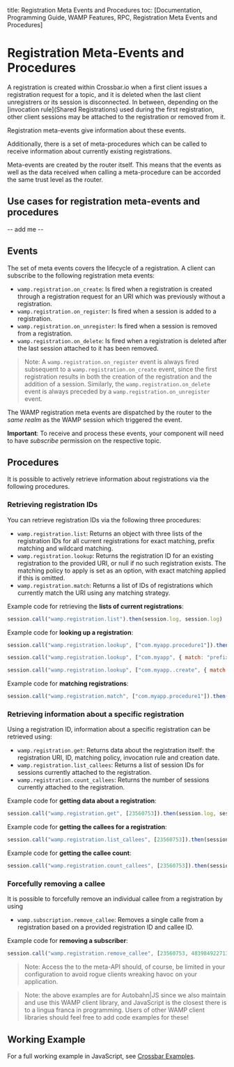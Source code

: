 title: Registration Meta Events and Procedures
toc: [Documentation, Programming Guide, WAMP Features, RPC, Registration Meta Events
    and Procedures]

# Registration Meta-Events and Procedures

A registration is created within Crossbar.io when a first client issues a registration request for a topic, and it is deleted when the last client unregistrers or its session is disconnected. In between, depending on the [invocation rule](Shared Registrations) used during the first registration, other client sessions may be attached to the registration or removed from it.

Registration meta-events give information about these events.

Additionally, there is a set of meta-procedures which can be called to receive information about currently existing registrations.

Meta-events are created by the router itself. This means that the events as well as the data received when calling a meta-procedure can be accorded the same trust level as the router.

## Use cases for registration meta-events and procedures

-- add me --

## Events

The set of meta events covers the lifecycle of a registration. A client can subscribe to the following registration meta events:

* `wamp.registration.on_create`: Is fired when a registration is created through a registration request for an URI which was previously without a registration.
* `wamp.registration.on_register`: Is fired when a session is added to a registration.
* `wamp.registration.on_unregister`: Is fired when a session is removed from a registration.
* `wamp.registration.on_delete`: Is fired when a registration is deleted after the last session attached to it has been removed.

> Note: A `wamp.registration.on_register` event is always fired subsequent to a `wamp.registration.on_create` event, since the first registration results in both the creation of the registration and the addition of a session. Similarly, the `wamp.registration.on_delete` event is always preceded by a `wamp.registration.on_unregister` event.

The WAMP registration meta events are dispatched by the router to the *same realm* as the WAMP session which triggered the event.

**Important**: To receive and process these events, your component will need to have *subscribe* permission on the respective topic.

## Procedures

It is possible to actively retrieve information about registrations via the following procedures.

### Retrieving registration IDs

You can retrieve registration IDs via the following three procedures:

* `wamp.registration.list`: Returns an object with three lists of the registration IDs for all current registrations for exact matching, prefix matching and wildcard matching.
* `wamp.registration.lookup`: Returns the registration ID for an existing registration to the provided URI, or null if no such registration exists. The matching policy to apply is set as an option, with exact matching applied if this is omitted.
* `wamp.registration.match`: Returns a list of IDs of registrations which currently match the URI using any matching strategy.

Example code for retrieving the **lists of current registrations**:

```javascript
session.call("wamp.registration.list").then(session.log, session.log)
```

Example code for **looking up a registration**:

```javascript
session.call("wamp.registration.lookup", ["com.myapp.procedure1"]).then(session.log, session.log)
```

```javascript
session.call("wamp.registration.lookup", ["com.myapp", { match: "prefix" }]).then(session.log, session.log)
```

```javascript
session.call("wamp.registration.lookup", ["com.myapp..create", { match: "wildcard" }]).then(session.log, session.log)
```

Example code for **matching registrations**:

```javascript
session.call("wamp.registration.match", ["com.myapp.procedure1"]).then(session.log, session.log)
```


### Retrieving information about a specific registration


Using a registration ID, information about a specific registration can be retrieved using:

* `wamp.registration.get`: Returns data about the registration itself: the registration URI, ID, matching policy, invocation rule and creation date.
* `wamp.registration.list_callees`: Returns a list of session IDs for sessions currently attached to the registration.
* `wamp.registration.count_callees`: Returns the number of sessions currently attached to the registration.

Example code for **getting data about a registration**:

```javascript
session.call("wamp.registration.get", [23560753]).then(session.log, session.log)
```

Example code for **getting the callees for a registration**:

```javascript
session.call("wamp.registration.list_callees", [23560753]).then(session.log, session.log)
```

Example code for **getting the callee count**:

```javascript
session.call("wamp.registration.count_callees", [23560753]).then(session.log, session.log)
```

### Forcefully removing a callee

It is possible to forcefully remove an individual callee from a registration by using

* `wamp.subscription.remove_callee`: Removes a single calle from a registration based on a provided registration ID and callee ID.

Example code for **removing a subscriber**:

```javaScript
session.call("wamp.registration.remove_callee", [23560753, 483984922713478]).then(session.log, session.log)
```

> Note: Access the to the meta-API should, of course, be limited in your configuration to avoid rogue clients wreaking havoc on your application.


> Note: the above examples are for Autobahn|JS since we also maintain and use this WAMP client library, and JavaScript is the closest there is to a lingua franca in programming. Users of other WAMP client libraries should feel free to add code examples for these!

## Working Example

For a full working example in JavaScript, see [Crossbar Examples](https://github.com/crossbario/crossbarexamples/tree/master/metaapi).